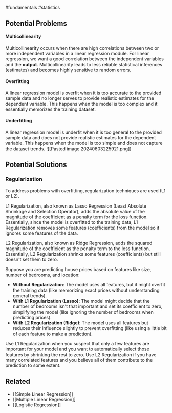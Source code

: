 #fundamentals #statistics 

## Potential Problems

#### Multicollinearity
Multicollinearity occurs when there are high correlations between two or more independent variables in a linear regression module. For linear regression, we want a good correlation between the independent variables and the **output**. Multicollinearity leads to less reliable statistical inferences (estimates) and becomes highly sensitive to random errors.
#### Overfitting
A linear regression model is overfit when it is too accurate to the provided sample data and no longer serves to provide realistic estimates for the dependent variable. This happens when the model is too complex and it essentially memorizes the training dataset.
#### Underfitting
A linear regression model is underfit when it is too general to the provided sample data and does not provide realistic estimates for the dependent variable. This happens when the model is too simple and does not capture the dataset trends.
![[Pasted image 20240603225921.png]]

## Potential Solutions
### Regularization
To address problems with overfitting, regularization techniques are used (L1 or L2).

L1 Regularization, also known as <span class="highlight">Lasso Regression</span> (Least Absolute Shrinkage and Selection Operator), adds the absolute value of the magnitude of the coefficient as a penalty term for the loss function. Essentially, since the model is overfitted to the training data, L1 Regularization removes some features (coefficients) from the model so it ignores some features of the data.

L2 Regularization, also known as <span class="highlight">Ridge Regression</span>, adds the squared magnitude of the coefficient as the penalty term to the loss function. Essentially, L2 Regularization shrinks some features (coefficients) but still doesn't set them to zero.

Suppose you are predicting house prices based on features like size, number of bedrooms, and location:
- **Without Regularization**: The model uses all features, but it might overfit the training data (like memorizing exact prices without understanding general trends).
- **With L1 Regularization (Lasso)**: The model might decide that the number of bedrooms isn't that important and set its coefficient to zero, simplifying the model (like ignoring the number of bedrooms when predicting prices).
- **With L2 Regularization (Ridge)**: The model uses all features but reduces their influence slightly to prevent overfitting (like using a little bit of each feature to make a prediction).

Use L1 Regularization when you suspect that only a few features are important for your model and you want to automatically select those features by shrinking the rest to zero. Use L2 Regularization if you have many correlated features and you believe all of them contribute to the prediction to some extent.

## Related
- [[Simple Linear Regression]]
- [[Multiple Linear Regression]]
- [[Logistic Regression]]